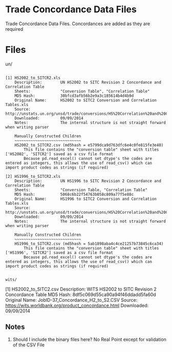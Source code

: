 Trade Concordance Data Files
============================

Trade Concordance Data Files. 
Concordances are added as they are required

Files
=====

un/
~~~

[1] HS2002_to_SITCR2.xls
	Description: 		UN HS2002 to SITC Revision 2 Concordance and Correlation Table
	Sheets: 			"Conversion Table", "Correlation Table"
	MD5 Hash: 			30bfcd3afb56b2e9a3c185614b4d4b9d
	Original Name: 		HS2002 to SITC2 Conversion and Correlation Tables.xls
	Source: 			http://unstats.un.org/unsd/trade/conversions/HS%20Correlation%20and%20Conversion%20tables.htm
	Downloaded: 		09/09/2014
	Notes: 				The internal structure is not straight forward when writing parser

	Manually Constructed Children
	~~~~~~~~~~~~~~~~~~~~~~~~~~~~~
	HS2002_to_SITCR2.csv (md5hash = e5799dca9d763dfc6e4c0fe815fe3e40)
		This file contains the "conversion table" sheet with titles ['HS2002', 'SITCR2'] saved as a csv file format
		Because pd.read_excel() cannot set dtype's the codes are entered as integers, this allows the use of read_csv() which can import product codes as strings (if required)

[2] HS1996_to_SITCR2.xls
	Description: 		UN HS1996 to SITC Revision 2 Concordance and Correlation Table
	Sheets: 			"Conversion Table, "Correlation Table"
	MD5 Hash: 			5068c6b22f54763b058c809a77f5e88c
	Original Name: 		HS1996 to SITC2 Conversion and Correlation Tables.xls
	Source: 			http://unstats.un.org/unsd/trade/conversions/HS%20Correlation%20and%20Conversion%20tables.htm
	Downloaded: 		09/09/2014
	Notes: 				The internal structure is not straight forward when writing parser

	Manually Constructed Children
	~~~~~~~~~~~~~~~~~~~~~~~~~~~~~
	HS1996_to_SITCR2.csv (md5hash = 5ab1898aba4c4ce21257b73845c6ca34)
		This file contains the "conversion table" sheet with titles ['HS1996', 'SITCR2'] saved as a csv file format
		Because pd.read_excel() cannot set dtype's the codes are entered as integers, this allows the use of read_csv() which can import product codes as strings (if required)		


wits/
~~~~

[1] HS2002_to_SITC2.csv	
	Description: 		WITS HS2002 to SITC Revision 2 Concordance Table
	MD5 Hash: 			8df5c069d55ca90a94f46ddadd5fa60d
	Original Name: 		JobID-37_Concordance_H2_to_S2.CSV
	Source: 			https://wits.worldbank.org/product_concordance.html
	Downloaded: 		09/09/2014


Notes
-----
  1. Should I include the binary files here? No Real Point except for validation of the CSV File